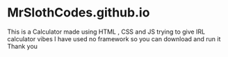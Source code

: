# MrSlothCodes.github.io
This is a Calculator made using 
HTML , CSS and JS trying to give IRL calculator vibes
I have used no framework so you can download and run it
Thank you
